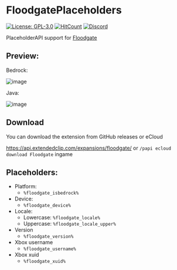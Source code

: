 # FloodgatePlaceholders
[![License: GPL-3.0](https://img.shields.io/github/license/rtm516/MCXboxBroadcast)](LICENSE)
[![HitCount](https://hits.dwyl.com/rtm516/FloodgatePlaceholders.svg)](http://hits.dwyl.com/rtm516/FloodgatePlaceholders)
[![Discord](https://img.shields.io/discord/1139621390908133396?label=discord&color=5865F2)](https://discord.gg/Tp3tA2kdCN)

PlaceholderAPI support for [Floodgate](https://github.com/GeyserMC/Floodgate)

## Preview:
Bedrock:

![image](https://user-images.githubusercontent.com/5401186/80528040-3329e880-898d-11ea-95e4-5d5556343773.png)

Java:

![image](https://user-images.githubusercontent.com/5401186/80527741-c1519f00-898c-11ea-8b0a-999b455b77af.png)

## Download
You can download the extension from GitHub releases or eCloud

https://api.extendedclip.com/expansions/floodgate/ or `/papi ecloud download Floodgate` ingame

## Placeholders:
- Platform:
  	- `%floodgate_isbedrock%`
- Device:
	- `%floodgate_device%`
- Locale:
	- Lowercase: `%floodgate_locale%`
	- Uppercase: `%floodgate_locale_upper%`
- Version
	- `%floodgate_version%`
- Xbox username
	- `%floodgate_username%`
- Xbox xuid
	- `%floodgate_xuid%`
